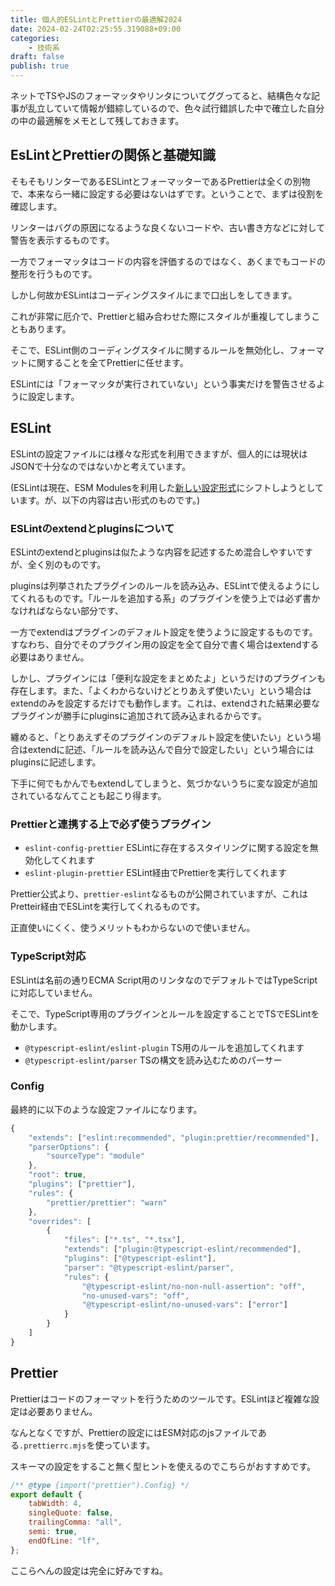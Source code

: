 ```yaml
---
title: 個人的ESLintとPrettierの最適解2024
date: 2024-02-24T02:25:55.319088+09:00
categories:
    - 技術系
draft: false
publish: true
---
```


ネットでTSやJSのフォーマッタやリンタについてググってると、結構色々な記事が乱立していて情報が錯綜しているので、色々試行錯誤した中で確立した自分の中の最適解をメモとして残しておきます。

## EsLintとPrettierの関係と基礎知識

そもそもリンターであるESLintとフォーマッターであるPrettierは全くの別物で、本来なら一緒に設定する必要はないはずです。ということで、まずは役割を確認します。

リンターはバグの原因になるような良くないコードや、古い書き方などに対して警告を表示するものです。

一方でフォーマッタはコードの内容を評価するのではなく、あくまでもコードの整形を行うものです。

しかし何故かESLintはコーディングスタイルにまで口出しをしてきます。

これが非常に厄介で、Prettierと組み合わせた際にスタイルが重複してしまうこともあります。

そこで、ESLint側のコーディングスタイルに関するルールを無効化し、フォーマットに関することを全てPrettierに任せます。

ESLintには「フォーマッタが実行されていない」という事実だけを警告させるように設定します。

## ESLint

ESLintの設定ファイルには様々な形式を利用できますが、個人的には現状はJSONで十分なのではないかと考えています。

(ESLintは現在、ESM Modulesを利用した[新しい設定形式](https://eslint.org/docs/latest/use/configure/configuration-files-new)にシフトしようとしています。が、以下の内容は古い形式のものです。)

### ESLintのextendとpluginsについて

ESLintのextendとpluginsは似たような内容を記述するため混合しやすいですが、全く別のものです。

pluginsは列挙されたプラグインのルールを読み込み、ESLintで使えるようにしてくれるものです。「ルールを追加する系」のプラグインを使う上では必ず書かなければならない部分です、

一方でextendはプラグインのデフォルト設定を使うように設定するものです。すなわち、自分でそのプラグイン用の設定を全て自分で書く場合はextendする必要はありません。

しかし、プラグインには「便利な設定をまとめたよ」というだけのプラグインも存在します。また、「よくわからないけどとりあえず使いたい」という場合はextendのみを設定するだけでも動作します。これは、extendされた結果必要なプラグインが勝手にpluginsに追加されて読み込まれるからです。

纏めると、「とりあえずそのプラグインのデフォルト設定を使いたい」という場合はextendに記述、「ルールを読み込んで自分で設定したい」という場合にはpluginsに記述します。

下手に何でもかんでもextendしてしまうと、気づかないうちに変な設定が追加されているなんてことも起こり得ます。

### Prettierと連携する上で必ず使うプラグイン

- `eslint-config-prettier` ESLintに存在するスタイリングに関する設定を無効化してくれます
- `eslint-plugin-prettier` ESLint経由でPrettierを実行してくれます

Prettier公式より、`prettier-eslint`なるものが公開されていますが、これはPretteir経由でESLintを実行してくれるものです。

正直使いにくく、使うメリットもわからないので使いません。

### TypeScript対応

ESLintは名前の通りECMA Script用のリンタなのでデフォルトではTypeScriptに対応していません。

そこで、TypeScript専用のプラグインとルールを設定することでTSでESLintを動かします。

- `@typescript-eslint/eslint-plugin` TS用のルールを追加してくれます
- `@typescript-eslint/parser` TSの構文を読み込むためのパーサー

### Config

最終的に以下のような設定ファイルになります。

```js
{
    "extends": ["eslint:recommended", "plugin:prettier/recommended"],
    "parserOptions": {
        "sourceType": "module"
    },
    "root": true,
    "plugins": ["prettier"],
    "rules": {
        "prettier/prettier": "warn"
    },
    "overrides": [
        {
            "files": ["*.ts", "*.tsx"],
            "extends": ["plugin:@typescript-eslint/recommended"],
            "plugins": ["@typescript-eslint"],
            "parser": "@typescript-eslint/parser",
            "rules": {
                "@typescript-eslint/no-non-null-assertion": "off",
                "no-unused-vars": "off",
                "@typescript-eslint/no-unused-vars": ["error"]
            }
        }
    ]
}
```

## Prettier

Prettierはコードのフォーマットを行うためのツールです。ESLintほど複雑な設定は必要ありません。

なんとなくですが、Prettierの設定にはESM対応のjsファイルである`.prettierrc.mjs`を使っています。

スキーマの設定をすること無く型ヒントを使えるのでこちらがおすすめです。

```js
/** @type {import("prettier").Config} */
export default {
    tabWidth: 4,
    singleQuote: false,
    trailingComma: "all",
    semi: true,
    endOfLine: "lf",
};
```

ここらへんの設定は完全に好みですね。
